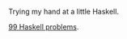 Trying my hand at a little Haskell.

[99 Haskell problems](https://wiki.haskell.org/H-99:_Ninety-Nine_Haskell_Problems).
